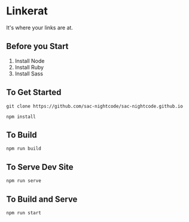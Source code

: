 # Linkerat

It's where your links are at.

## Before you Start
  1. Install Node
  2. Install Ruby
  3. Install Sass
  
## To Get Started

    git clone https://github.com/sac-nightcode/sac-nightcode.github.io

    npm install

    
## To Build

    npm run build


## To Serve Dev Site

    npm run serve

    
## To Build and Serve

    npm run start


